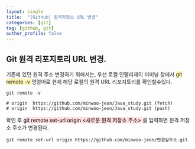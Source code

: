 ```yaml
---
layout: single
title:  "[Github] 원격저장소 URL 변경"
categories: [git]
tag: [github, git] 
author_profile: false
---
```

## Git 원격 리포지토리 URL 변경.
기존에 있던 원격 주소 변경하기 위해서는, 우선 로컬 인텔리제이 터미널 창에서 
<span style="background-color:#fff5b1">  git remote -v </span> 명령어로
현재 해당 로컬의  원격 URL 리포지토리를 확인할수있다.

```
git remote -v

# origin  https://github.com/minwoo-jeon/Java_study.git (fetch)
# origin  https://github.com/minwoo-jeon/Java_study.git (push)
```

확인 후 <mark style='background-color: #ffdce0'>  git remote set-url origin <새로운 원격 저장소 주소> </mark>
  를 입력하면 원격 저장소 주소가 변경된다.

  ```
  git remote set-url origin https://github.com/minwoo-jeon/변경할주소.git
  ```